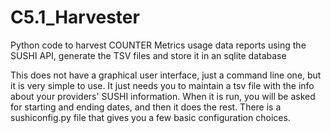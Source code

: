 # C5.1_Harvester
Python code to harvest COUNTER Metrics usage data reports using the SUSHI API, generate the TSV files and store it in an sqlite database

This does not have a graphical user interface, just a command line one, but it is very simple to use.
It just needs you to maintain a tsv file with the info about your providers' SUSHI information.
When it is run, you will be asked for starting and ending dates, and then it does the rest.
There is a sushiconfig.py file that gives you a few basic configuration choices.
